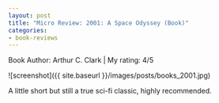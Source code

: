 ```yaml
---
layout: post
title: "Micro Review: 2001: A Space Odyssey (Book)"
categories:
- book-reviews
---
```


<p>Book Author: Arthur C. Clark | My rating: 4/5</p>


![screenshot]({{ site.baseurl }}/images/posts/books_2001.jpg)


<p>A little short but still a true sci-fi classic, highly recommended. </p>




